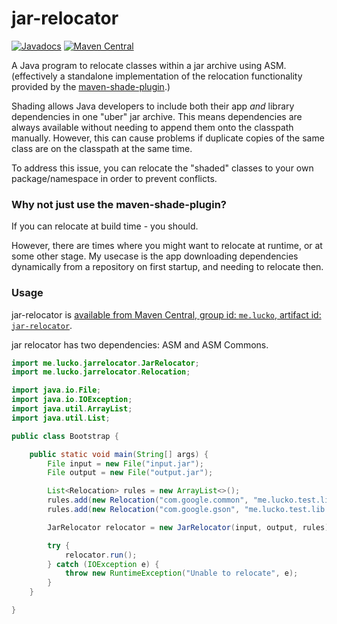 # jar-relocator
[![Javadocs](https://javadoc.io/badge/me.lucko/jar-relocator.svg)](https://javadoc.io/doc/me.lucko/jar-relocator)
[![Maven Central](https://img.shields.io/maven-metadata/v/https/repo1.maven.org/maven2/me/lucko/jar-relocator/maven-metadata.xml.svg?label=maven%20central&colorB=brightgreen)](https://search.maven.org/artifact/me.lucko/jar-relocator)

A Java program to relocate classes within a jar archive using ASM. (effectively a standalone implementation of the relocation functionality provided by the [maven-shade-plugin](https://maven.apache.org/plugins/maven-shade-plugin/).)

Shading allows Java developers to include both their app *and* library dependencies in one "uber" jar archive. This means dependencies are always available without needing to append them onto the classpath manually. However, this can cause problems if duplicate copies of the same class are on the classpath at the same time.

To address this issue, you can relocate the "shaded" classes to your own package/namespace in order to prevent conflicts.

### Why not just use the maven-shade-plugin?

If you can relocate at build time - you should.

However, there are times where you might want to relocate at runtime, or at some other stage. My usecase is the app downloading dependencies dynamically from a repository on first startup, and needing to relocate then.

### Usage

jar-relocator is [available from Maven Central, group id: `me.lucko`, artifact id: `jar-relocator`](https://search.maven.org/artifact/me.lucko/jar-relocator).

jar relocator has two dependencies: ASM and ASM Commons.


```java
import me.lucko.jarrelocator.JarRelocator;
import me.lucko.jarrelocator.Relocation;

import java.io.File;
import java.io.IOException;
import java.util.ArrayList;
import java.util.List;

public class Bootstrap {

    public static void main(String[] args) {
        File input = new File("input.jar");
        File output = new File("output.jar");

        List<Relocation> rules = new ArrayList<>();
        rules.add(new Relocation("com.google.common", "me.lucko.test.lib.guava"));
        rules.add(new Relocation("com.google.gson", "me.lucko.test.lib.gson"));

        JarRelocator relocator = new JarRelocator(input, output, rules);

        try {
            relocator.run();
        } catch (IOException e) {
            throw new RuntimeException("Unable to relocate", e);
        }
    }

}
```
